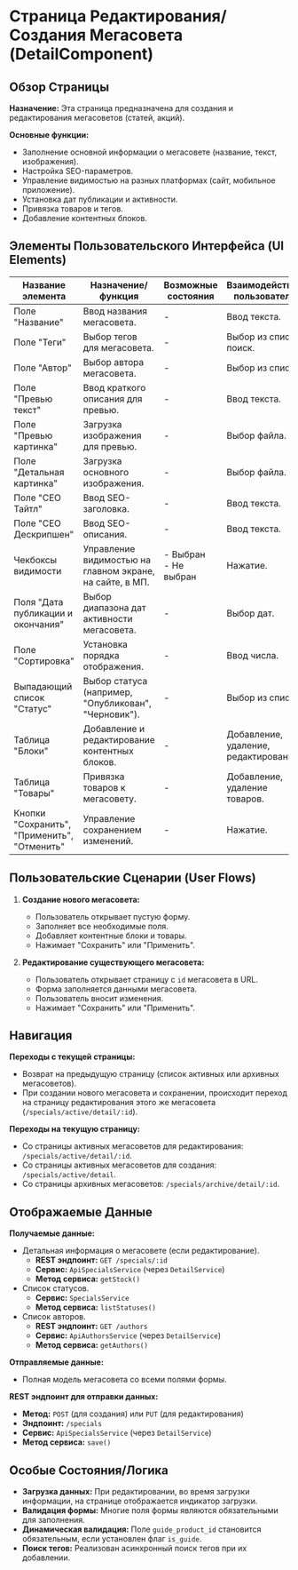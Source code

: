 # Страница Редактирования/Создания Мегасовета (DetailComponent)

## Обзор Страницы

**Назначение:** Эта страница предназначена для создания и редактирования мегасоветов (статей, акций).

**Основные функции:**
-   Заполнение основной информации о мегасовете (название, текст, изображения).
-   Настройка SEO-параметров.
-   Управление видимостью на разных платформах (сайт, мобильное приложение).
-   Установка дат публикации и активности.
-   Привязка товаров и тегов.
-   Добавление контентных блоков.

## Элементы Пользовательского Интерфейса (UI Elements)

| Название элемента | Назначение/функция | Возможные состояния | Взаимодействие пользователя |
| --- | --- | --- | --- |
| Поле "Название" | Ввод названия мегасовета. | - | Ввод текста. |
| Поле "Теги" | Выбор тегов для мегасовета. | - | Выбор из списка, поиск. |
| Поле "Автор" | Выбор автора мегасовета. | - | Выбор из списка. |
| Поле "Превью текст" | Ввод краткого описания для превью. | - | Ввод текста. |
| Поле "Превью картинка" | Загрузка изображения для превью. | - | Выбор файла. |
| Поле "Детальная картинка" | Загрузка основного изображения. | - | Выбор файла. |
| Поле "СЕО Тайтл" | Ввод SEO-заголовка. | - | Ввод текста. |
| Поле "СЕО Дескрипшен" | Ввод SEO-описания. | - | Ввод текста. |
| Чекбоксы видимости | Управление видимостью на главном экране, на сайте, в МП. | - Выбран<br>- Не выбран | Нажатие. |
| Поля "Дата публикации и окончания" | Выбор диапазона дат активности мегасовета. | - | Выбор дат. |
| Поле "Сортировка" | Установка порядка отображения. | - | Ввод числа. |
| Выпадающий список "Статус" | Выбор статуса (например, "Опубликован", "Черновик"). | - | Выбор из списка. |
| Таблица "Блоки" | Добавление и редактирование контентных блоков. | - | Добавление, удаление, редактирование. |
| Таблица "Товары" | Привязка товаров к мегасовету. | - | Добавление, удаление товаров. |
| Кнопки "Сохранить", "Применить", "Отменить" | Управление сохранением изменений. | - | Нажатие. |

## Пользовательские Сценарии (User Flows)

1.  **Создание нового мегасовета:**
    -   Пользователь открывает пустую форму.
    -   Заполняет все необходимые поля.
    -   Добавляет контентные блоки и товары.
    -   Нажимает "Сохранить" или "Применить".

2.  **Редактирование существующего мегасовета:**
    -   Пользователь открывает страницу с `id` мегасовета в URL.
    -   Форма заполняется данными мегасовета.
    -   Пользователь вносит изменения.
    -   Нажимает "Сохранить" или "Применить".

## Навигация

**Переходы с текущей страницы:**
-   Возврат на предыдущую страницу (список активных или архивных мегасоветов).
-   При создании нового мегасовета и сохранении, происходит переход на страницу редактирования этого же мегасовета (`/specials/active/detail/:id`).

**Переходы на текущую страницу:**
-   Со страницы активных мегасоветов для редактирования: `/specials/active/detail/:id`.
-   Со страницы активных мегасоветов для создания: `/specials/active/detail`.
-   Со страницы архивных мегасоветов: `/specials/archive/detail/:id`.

## Отображаемые Данные

**Получаемые данные:**
-   Детальная информация о мегасовете (если редактирование).
    -   **REST эндпоинт:** `GET /specials/:id`
    -   **Сервис:** `ApiSpecialsService` (через `DetailService`)
    -   **Метод сервиса:** `getStock()`
-   Список статусов.
    -   **Сервис:** `SpecialsService`
    -   **Метод сервиса:** `listStatuses()`
-   Список авторов.
    -   **REST эндпоинт:** `GET /authors`
    -   **Сервис:** `ApiAuthorsService` (через `DetailService`)
    -   **Метод сервиса:** `getAuthors()`

**Отправляемые данные:**
-   Полная модель мегасовета со всеми полями формы.

**REST эндпоинт для отправки данных:**
-   **Метод:** `POST` (для создания) или `PUT` (для редактирования)
-   **Эндпоинт:** `/specials`
-   **Сервис:** `ApiSpecialsService` (через `DetailService`)
-   **Метод сервиса:** `save()`

## Особые Состояния/Логика

-   **Загрузка данных:** При редактировании, во время загрузки информации, на странице отображается индикатор загрузки.
-   **Валидация формы:** Многие поля формы являются обязательными для заполнения.
-   **Динамическая валидация:** Поле `guide_product_id` становится обязательным, если установлен флаг `is_guide`.
-   **Поиск тегов:** Реализован асинхронный поиск тегов при их добавлении.
